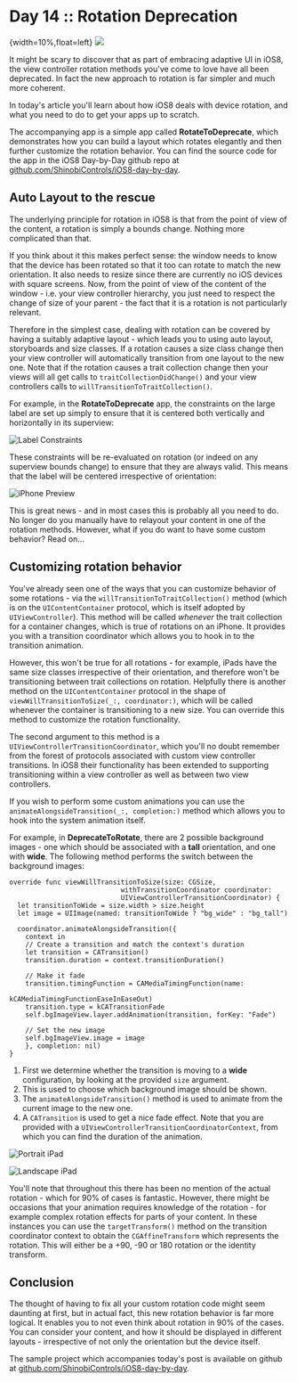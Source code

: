 # Day 14 :: Rotation Deprecation

{width=10%,float=left}
![](images/14/thumbnail.png)

It might be scary to discover that as part of embracing adaptive UI in iOS8, the
view controller rotation methods you've come to love have all been deprecated.
In fact the new approach to rotation is far simpler and much more coherent.

In today's article you'll learn about how iOS8 deals with device rotation, and
what you need to do to get your apps up to scratch.

The accompanying app is a simple app called __RotateToDeprecate__, which
demonstrates how you can build a layout which rotates elegantly and then further
customize the rotation behavior. You can find the source code for the app in the
iOS8 Day-by-Day github repo at
[github.com/ShinobiControls/iOS8-day-by-day](https://github.com/ShinobiControls/iOS8-day-by-day).

## Auto Layout to the rescue

The underlying principle for rotation in iOS8 is that from the point of view of
the content, a rotation is simply a bounds change. Nothing more complicated than
that.

If you think about it this makes perfect sense: the window needs to know that
the device has been rotated so that it too can rotate to match the new
orientation. It also needs to resize since there are currently no iOS devices
with square screens. Now, from the point of view of the content of the window -
i.e. your view controller hierarchy, you just need to respect the change of size
of your parent - the fact that it is a rotation is not particularly relevant.

Therefore in the simplest case, dealing with rotation can be covered by having a
suitably adaptive layout - which leads you to using auto layout, storyboards and
size classes. If a rotation causes a size class change then your view controller
will automatically transition from one layout to the new one. Note that if the
rotation causes a trait collection change then your views will all get calls to
`traitCollectionDidChange()` and your view controllers calls to
`willTransitionToTraitCollection()`.

For example, in the __RotateToDeprecate__ app, the constraints on the large
label are set up simply to ensure that it is centered both vertically and
horizontally in its superview:

![Label Constraints](images/14/constraints.png)

These constraints will be re-evaluated on rotation (or indeed on any superview
bounds change) to ensure that they are always valid. This means that the label
will be centered irrespective of orientation:

![iPhone Preview](images/14/iphone_rotation_preview.png)

This is great news - and in most cases this is probably all you need to do. No
longer do you manually have to relayout your content in one of the rotation
methods. However, what if you do want to have some custom behavior? Read on...

## Customizing rotation behavior

You've already seen one of the ways that you can customize behavior of some
rotations - via the `willTransitionToTraitCollection()` method (which is on the
`UIContentContainer` protocol, which is itself adopted by `UIViewController`).
This method will be called _whenever_ the trait collection for a container
changes, which is true of rotations on an iPhone. It provides you with a
transition coordinator which allows you to hook in to the transition animation.

However, this won't be true for all rotations - for example, iPads have the same
size classes irrespective of their orientation, and therefore won't be
transitioning between trait collections on rotation. Helpfully there is another
method on the `UIContentContainer` protocol in the shape of 
`viewWillTransitionToSize(_:, coordinator:)`, which will be called whenever the
container is transitioning to a new size. You can override this method to
customize the rotation functionality.

The second argument to this method is a `UIViewControllerTransitionCoordinator`,
which you'll no doubt remember from the forest of protocols associated with
custom view controller transitions. In iOS8 their functionality has been
extended to supporting transitioning within a view controller as well as between
two view controllers.

If you wish to perform some custom animations you can use the
`animateAlongsideTransition(_:, completion:)` method which allows you to hook
into the system animation itself.

For example, in __DeprecateToRotate__, there are 2 possible background images -
one which should be associated with a __tall__ orientation, and one with
__wide__. The following method performs the switch between the background images:

    override func viewWillTransitionToSize(size: CGSize,
                                withTransitionCoordinator coordinator:
                                UIViewControllerTransitionCoordinator) {
      let transitionToWide = size.width > size.height
      let image = UIImage(named: transitionToWide ? "bg_wide" : "bg_tall")
      
      coordinator.animateAlongsideTransition({
        context in
        // Create a transition and match the context's duration
        let transition = CATransition()
        transition.duration = context.transitionDuration()
        
        // Make it fade
        transition.timingFunction = CAMediaTimingFunction(name:
                                                kCAMediaTimingFunctionEaseInEaseOut)
        transition.type = kCATransitionFade
        self.bgImageView.layer.addAnimation(transition, forKey: "Fade")
        
        // Set the new image
        self.bgImageView.image = image
        }, completion: nil)
    }

1. First we determine whether the transition is moving to a __wide__
configuration, by looking at the provided `size` argument.
2. This is used to choose which background image should be shown.
3. The `animateAlongsideTransition()` method is used to animate from the current
image to the new one.
4. A `CATransition` is used to get a nice fade effect. Note that you are
provided with a `UIViewControllerTransitionCoordinatorContext`, from which you
can find the duration of the animation.

![Portrait iPad](images/14/ipad_portrait.png)

![Landscape iPad](images/14/ipad_landscape.png)

You'll note that throughout this there has been no mention of the actual
rotation - which for 90% of cases is fantastic. However, there might be
occasions that your animation requires knowledge of the rotation - for example
complex rotation effects for parts of your content. In these instances you can
use the `targetTransform()` method on the transition coordinator context to
obtain the `CGAffineTransform` which represents the rotation. This will either
be a +90, -90 or 180 rotation or the identity transform.

## Conclusion

The thought of having to fix all your custom rotation code might seem daunting
at first, but in actual fact, this new rotation behavior is far more logical.
It enables you to not even think about rotation in 90% of the cases. You can
consider your content, and how it should be displayed in different layouts -
irrespective of not only the orientation but the device itself.

The sample project which accompanies today's post is available on github at
[github.com/ShinobiControls/iOS8-day-by-day](https://github.com/ShinobiControls/iOS8-day-by-day).


